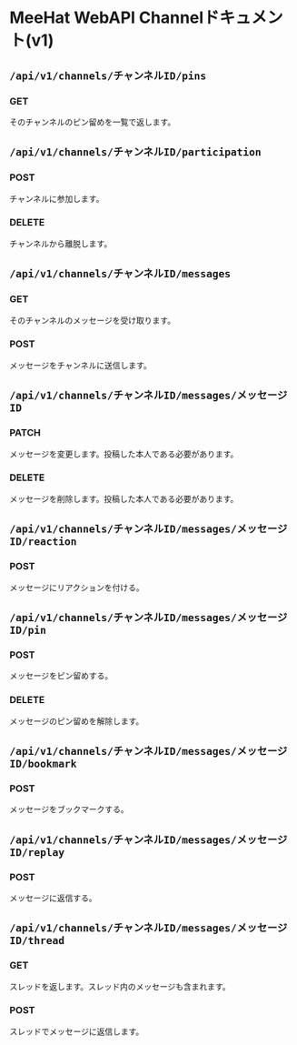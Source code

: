 # MeeHat WebAPI Channelドキュメント(v1)
## `/api/v1/channels/チャンネルID/pins`
### GET
そのチャンネルのピン留めを一覧で返します。


## `/api/v1/channels/チャンネルID/participation`
### POST
チャンネルに参加します。
### DELETE
チャンネルから離脱します。


## `/api/v1/channels/チャンネルID/messages`
### GET
そのチャンネルのメッセージを受け取ります。<br>
### POST
メッセージをチャンネルに送信します。


## `/api/v1/channels/チャンネルID/messages/メッセージID`
### PATCH
メッセージを変更します。投稿した本人である必要があります。
### DELETE
メッセージを削除します。投稿した本人である必要があります。


## `/api/v1/channels/チャンネルID/messages/メッセージID/reaction`
### POST
メッセージにリアクションを付ける。


## `/api/v1/channels/チャンネルID/messages/メッセージID/pin`
### POST
メッセージをピン留めする。
### DELETE
メッセージのピン留めを解除します。


## `/api/v1/channels/チャンネルID/messages/メッセージID/bookmark`
### POST
メッセージをブックマークする。


## `/api/v1/channels/チャンネルID/messages/メッセージID/replay`
### POST
メッセージに返信する。


## `/api/v1/channels/チャンネルID/messages/メッセージID/thread`
### GET
スレッドを返します。スレッド内のメッセージも含まれます。
### POST
スレッドでメッセージに返信します。
